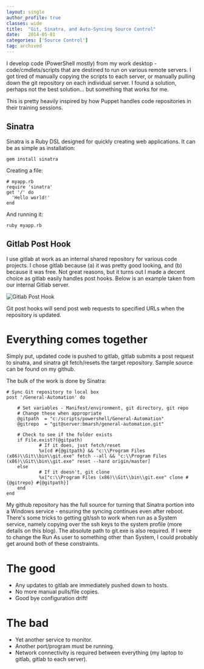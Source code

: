 ```yaml
---
layout: single
author_profile: true
classes: wide
title:  "Git, Sinatra, and Auto-Syncing Source Control"
date:   2014-05-01
categories: ['Source Control']
tag: archived
---
```


I develop code (PowerShell mostly) from my work desktop - code/cmdlets/scripts that are destined to run on various remote servers. I got tired of manually copying the scripts to each server, or manually pulling down the git repository on each individual server. I found a solution, perhaps not the best solution... but something that works for me.

This is pretty heavily inspired by how Puppet handles code repositories in their training sessions.

## Sinatra

Sinatra is a Ruby DSL designed for quickly creating web applications. It can be as simple as installation:

`gem install sinatra`

Creating a file:

```language-ruby
# myapp.rb
require 'sinatra'
get '/' do
  'Hello world!'
end
```

And running it:

`ruby myapp.rb`

## Gitlab Post Hook

I use gitlab at work as an internal shared repository for various code projects. I chose gitlab because (a) it was pretty good looking, and (b) because it was free. Not great reasons, but it turns out I made a decent choice as gitlab easily handles post hooks. Below is an example taken from our internal Gitlab server.

![Gitlab Post Hook]("/images/PostHook.png")

Git post hooks will send post web requests to specified URLs when the repository is updated.

# Everything comes together

Simply put, updated code is pushed to gitlab, gitlab submits a post request to sinatra, and sinatra git fetch/resets the target repository. Sample source can be found on my github.

The bulk of the work is done by Sinatra:

```language-ruby
# Sync Git repository to local box
post '/General-Automation' do

    # Set variables - Manifest/environment, git directory, git repo
    # Change these when appropriate
    @gitpath  = "c:/scripts/powershell/General-Automation"
    @gitrepo  = "git@server:bmarsh/general-automation.git"

    # Check to see if the folder exists
    if File.exist?(@gitpath)
            # If it does, just fetch/reset
            %x[cd #{@gitpath} && "c:\\Program Files (x86)\\Git\\bin\\git.exe" fetch --all && "c:\\Program Files (x86)\\Git\\bin\\git.exe" reset --hard origin/master]
    else
            # If it doesn't, git clone
            %x["c:\\Program Files (x86)\\Git\\bin\\git.exe" clone #{@gitrepo} #{@gitpath}]
    end
end
```

My github repository has the full source for turning that Sinatra portion into a Windows service - ensuring the syncing continues even after reboot. There's some tricks to getting git/ssh to work when run as a System service, namely copying over the ssh keys to the system profile (more details on this blog). The absolute path to git.exe is also required. If I were to change the Run As user to something other than System, I could probably get around both of these constraints.

# The good

* Any updates to gitlab are immediately pushed down to hosts.
* No more manual pulls/file copies.
* Good bye configuration drift!

# The bad

* Yet another service to monitor.
* Another port/program must be running.
* Network connectivity is required between everything (my laptop to gitlab, gitlab to each server).
